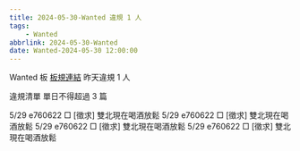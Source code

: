```yaml
---
title: 2024-05-30-Wanted 違規 1 人
tags:
    - Wanted
abbrlink: 2024-05-30-Wanted
date: Wanted-2024-05-30 12:00:00
---
```

Wanted 板 [板規連結](https://www.ptt.cc/bbs/Wanted/M.1608829773.A.D3B.html)
昨天違規 1 人
<!-- more -->

違規清單
單日不得超過 3 篇

5/29 e760622 □ [徵求] 雙北現在喝酒放鬆
5/29 e760622 □ [徵求] 雙北現在喝酒放鬆
5/29 e760622 □ [徵求] 雙北現在喝酒放鬆
5/29 e760622 □ [徵求] 雙北現在喝酒放鬆